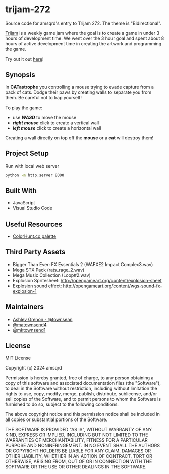 # trijam-272
 Source code for amsqrd's entry to Trijam 272. The theme is "Bidirectional".

[Trijam](https://itch.io/jam/trijam-272) is a weekly game jam where the goal is to create a game in under 3 hours of development time. We went over the 3 hour goal and spent about 8 hours of active development time in creating the artwork and programming the game.

Try out it out [here](https://amsqrd.github.io/trijam-272/)!

## Synopsis 

In **CATastrophe** you controlling a mouse trying to evade capture from a pack of cats. Dodge their paws by creating walls to separate you from them. Be careful not to trap yourself!

To play the game:

* use ***WASD*** to move the mouse
* ***right mouse*** click to create a vertical wall
* ***left mouse*** click to create a horizontal wall

Creating a wall directly on top off the **mouse** or a **cat** will destroy them! 

## Project Setup 

Run with local web server

```bash
python -m http.server 8000
```

## Built With 

* JavaScript
* Visual Studio Code

## Useful Resources

* [ColorHunt.co palette](https://colorhunt.co/palette/615efc7e8ef1d1d8c5eeeeee)

## Third Party Assets

* Bigger Than Ever: FX Essentials 2 (WAFXE2 Impact Complex3.wav)
* Mega STX Pack (rats_rage_2.wav)
* Mega Music Collection (Loop#2.wav)
* Explosion Spritesheet: http://opengameart.org/content/explosion-sheet
* Explosion sound effect: http://opengameart.org/content/wgs-sound-fx-explosion-1

## Maintainers

* [Ashley Grenon - @townsean](https://github.com/townsean)
* [@matownsend4](https://github.com/matownsend4)
* [@mktownsend1](https://github.com/mktownsend1)

## License

MIT License

Copyright (c) 2024 amsqrd

Permission is hereby granted, free of charge, to any person obtaining a copy
of this software and associated documentation files (the "Software"), to deal
in the Software without restriction, including without limitation the rights
to use, copy, modify, merge, publish, distribute, sublicense, and/or sell
copies of the Software, and to permit persons to whom the Software is
furnished to do so, subject to the following conditions:

The above copyright notice and this permission notice shall be included in all
copies or substantial portions of the Software.

THE SOFTWARE IS PROVIDED "AS IS", WITHOUT WARRANTY OF ANY KIND, EXPRESS OR
IMPLIED, INCLUDING BUT NOT LIMITED TO THE WARRANTIES OF MERCHANTABILITY,
FITNESS FOR A PARTICULAR PURPOSE AND NONINFRINGEMENT. IN NO EVENT SHALL THE
AUTHORS OR COPYRIGHT HOLDERS BE LIABLE FOR ANY CLAIM, DAMAGES OR OTHER
LIABILITY, WHETHER IN AN ACTION OF CONTRACT, TORT OR OTHERWISE, ARISING FROM,
OUT OF OR IN CONNECTION WITH THE SOFTWARE OR THE USE OR OTHER DEALINGS IN THE
SOFTWARE.
